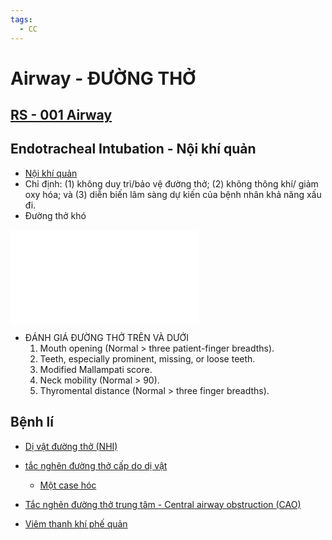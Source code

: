 ```yaml
---
tags:
  - CC
---
```

# Airway - ĐƯỜNG THỞ  
## [RS - 001 Airway](../../RS%20-%20001%20Airway.md)  
  
## Endotracheal Intubation - Nội khí quản  
- [Nội khí quản](../../The%20TRIO/N%E1%BB%99i%20kh%C3%AD%20qu%E1%BA%A3n.md)  
- Chỉ định: (1) không duy trì/bảo vệ đường thở; (2) không thông khí/ giảm oxy hóa; và (3) diễn biến lâm sàng dự kiến ​​của bệnh nhân khả năng xấu đi.  
- Đường thở khó  
  
  
  
  
![tiếp cận ABCDE](../../100%20Reference%20notes/ti%E1%BA%BFp%20c%E1%BA%ADn%20ABCDE.md#A%20-%20Airway)  
  
  
  
  
- ĐÁNH GIÁ ĐƯỜNG THỞ TRÊN VÀ DƯỚI  
	1. Mouth opening (Normal > three patient-finger breadths).  
	2. Teeth, especially prominent, missing, or loose teeth.  
	3. Modified Mallampati score.  
	4. Neck mobility (Normal > 90).  
	5. Thyromental distance (Normal > three finger breadths).  
  
  
  
## Bệnh lí  
- [Dị vật đường thở (NHI)](../../The%20TRIO/000%20Zettlekasten/UMP/BM%20NHI/BM%20NHI%20-%20Tot%20nghiep/Cap%20cuu/D%E1%BB%8B%20v%E1%BA%ADt%20%C4%91%C6%B0%E1%BB%9Dng%20th%E1%BB%9F%20(NHI).md)  
- [tắc nghẽn đường thở cấp do dị vật](t%E1%BA%AFc%20ngh%E1%BA%BDn%20%C4%91%C6%B0%E1%BB%9Dng%20th%E1%BB%9F%20c%E1%BA%A5p%20do%20d%E1%BB%8B%20v%E1%BA%ADt.md)  
	- [Một case hóc](../../Daily/250131.md)  
- [Tắc nghẽn đường thở trung tâm - Central airway obstruction (CAO)](../../T%E1%BA%AFc%20ngh%E1%BA%BDn%20%C4%91%C6%B0%E1%BB%9Dng%20th%E1%BB%9F%20trung%20t%C3%A2m%20-%20Central%20airway%20obstruction%20(CAO).md)  
  
- [Viêm thanh khí phế quản](Vi%C3%AAm%20thanh%20kh%C3%AD%20ph%E1%BA%BF%20qu%E1%BA%A3n.md)